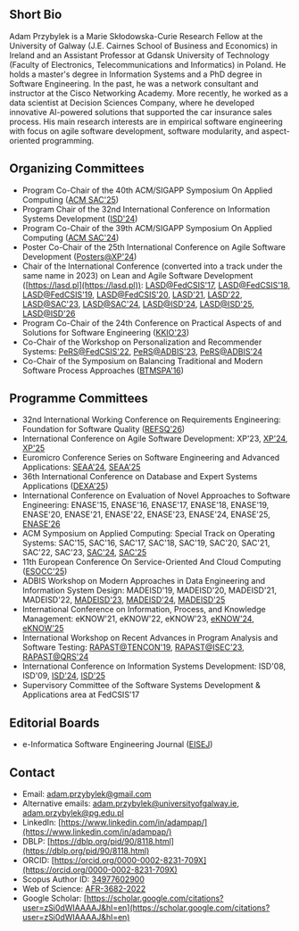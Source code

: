 ## Short Bio

Adam Przybylek is a Marie Skłodowska-Curie Research Fellow at the University of Galway (J.E. Cairnes School of Business and Economics) in Ireland and an Assistant Professor at Gdansk University of Technology (Faculty of Electronics, Telecommunications and Informatics) in Poland. He holds a master's degree in Information Systems and a PhD degree in Software Engineering. In the past, he was a network consultant and instructor at the Cisco Networking Academy. More recently, he worked as a data scientist at Decision Sciences Company, where he developed innovative AI-powered solutions that supported the car insurance sales process. His main research interests are in empirical software engineering with focus on agile software development, software modularity, and aspect-oriented programming. 

## Organizing Committees

-	Program Co-Chair of the 40th ACM/SIGAPP Symposium On Applied Computing ([ACM SAC'25](https://www.sigapp.org/sac/sac2025))
-	Program Chair of the 32nd International Conference on Information Systems Development ([ISD'24](https://isd2024.ug.edu.pl))
-	Program Co-Chair of the 39th ACM/SIGAPP Symposium On Applied Computing ([ACM SAC'24](https://www.sigapp.org/sac/sac2024))
-	Poster Co-Chair of the 25th International Conference on Agile Software Development ([Posters@XP'24](https://www.agilealliance.org/xp2024/posters/))
-	Chair of the International Conference (converted into a track under the same name in 2023) on Lean and Agile Software Development ([https://lasd.pl](https://lasd.pl)): [LASD@FedCSIS'17](https://www.fedcsis.org/2017/lasd), [LASD@FedCSIS'18](https://www.fedcsis.org/2018/lasd), [LASD@FedCSIS'19](https://www.fedcsis.org/2019/lasd), [LASD@FedCSIS'20](https://www.fedcsis.org/2020/lasd), [LASD'21](https://y2021.lasd.pl), [LASD'22](https://y2022.lasd.pl), [LASD@SAC'23](https://y2023.lasd.pl), [LASD@SAC'24](https://y2024.lasd.pl), [LASD@ISD'24](https://y2024b.lasd.pl), [LASD@ISD'25](https://lasd.pl), [LASD@ISD'26](https://y2026.lasd.pl)
-	Program Co-Chair of the 24th Conference on Practical Aspects of and Solutions for Software Engineering ([KKIO'23](https://kkio.lasd.pl))
-	Co-Chair of the Workshop on Personalization and Recommender Systems: [PeRS@FedCSIS'22](https://fedcsis.org/2022/pers), [PeRS@ADBIS'23](https://pers2023.lasd.pl), [PeRS@ADBIS'24](https://pers.lasd.pl)
-	Co-Chair of the Symposium on Balancing Traditional and Modern Software Process Approaches ([BTMSPA'16](https://fedcsis.org/2016/btmspa))

## Programme Committees

- 32nd International Working Conference on Requirements Engineering: Foundation for Software Quality ([REFSQ'26](https://2026.refsq.org/))
- International Conference on Agile Software Development: XP'23, [XP'24](https://www.agilealliance.org/xp2024), [XP'25](https://conf.researchr.org/home/xp-2025)
- Euromicro Conference Series on Software Engineering and Advanced Applications: [SEAA'24](https://dsd-seaa.com/seaa2024/), [SEAA'25](https://dsd-seaa.com/kkio/)
- 36th International Conference on Database and Expert Systems Applications ([DEXA'25](https://www.dexa.org/2025/dexa2025.html))
-	International Conference on Evaluation of Novel Approaches to Software Engineering: ENASE'15, ENASE'16, ENASE'17, ENASE'18, ENASE'19, ENASE'20, ENASE'21, ENASE'22, ENASE'23, ENASE'24, ENASE'25, [ENASE'26](https://enase.scitevents.org)
-	ACM Symposium on Applied Computing: Special Track on Operating Systems: SAC'15, SAC'16, SAC'17, SAC'18, SAC'19, SAC'20, SAC'21, SAC'22, SAC'23, [SAC'24](https://sites.google.com/view/sac2024os), [SAC'25](https://sites.google.com/view/ossp2025)
- 11th European Conference On Service-Oriented And Cloud Computing ([ESOCC'25](https://conf.researchr.org/home/esocc-2025))
- ADBIS Workshop on Modern Approaches in Data Engineering and Information System Design: MADEISD'19, MADEISD'20, MADEISD'21, MADEISD'22, [MADEISD'23](https://adbis2023.fon.bg.ac.rs), [MADEISD'24](https://madeisd.fon.bg.ac.rs/2024.html), [MADEISD'25](https://madeisd.fon.bg.ac.rs/2025.html)
-	International Conference on Information, Process, and Knowledge Management: eKNOW'21, eKNOW'22, eKNOW'23, [eKNOW'24](https://www.iaria.org/conferences2024/eKNOW24.html), [eKNOW'25](https://www.iaria.org/conferences2025/ComeKNOW25.html)
-	International Workshop on Recent Advances in Program Analysis and Software Testing: [RAPAST@TENCON'19](https://www.tencon2019.org/SS02.pdf), [RAPAST@ISEC'23](https://rapast2023.github.io/rapast), [RAPAST@QRS'24](https://qrs24.techconf.org/track/workshops/rapast)
-	International Conference on Information Systems Development: ISD'08, ISD'09, [ISD'24](https://isd2024.ug.edu.pl/committees/#track_5), [ISD'25](https://isd2025.fon.bg.ac.rs/committees/#track-committee)
-	Supervisory Committee of the Software Systems Development & Applications area at FedCSIS'17

## Editorial Boards

-	e-Informatica Software Engineering Journal ([EISEJ](https://www.e-informatyka.pl))

## Contact

- Email: adam.przybylek@gmail.com
- Alternative emails: adam.przybylek@universityofgalway.ie, adam.przybylek@pg.edu.pl
- LinkedIn: [https://www.linkedin.com/in/adampap/](https://www.linkedin.com/in/adampap/)
- DBLP: [https://dblp.org/pid/90/8118.html](https://dblp.org/pid/90/8118.html)
- ORCID: [https://orcid.org/0000-0002-8231-709X](https://orcid.org/0000-0002-8231-709X)
- Scopus Author ID: [34977602900](https://www.scopus.com/authid/detail.uri?authorId=34977602900)
- Web of Science: [AFR-3682-2022](https://www.webofscience.com/wos/author/record/AFR-3682-2022)
- Google Scholar: [https://scholar.google.com/citations?user=zSi0dWIAAAAJ&hl=en](https://scholar.google.com/citations?user=zSi0dWIAAAAJ&hl=en)
